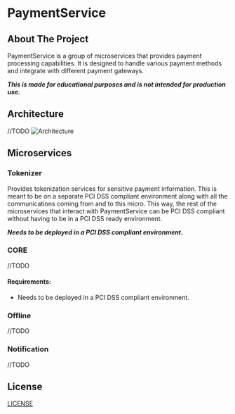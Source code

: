 # PaymentService

## About The Project

PaymentService is a group of microservices that provides payment processing capabilities. 
It is designed to handle various payment methods and integrate with different payment gateways.

***This is made for educational purposes and is not intended for production use.***

## Architecture
//TODO
![Architecture](docs/architecture.png)

## Microservices
### Tokenizer
Provides tokenization services for sensitive payment information. This is meant to be on a separate 
PCI DSS compliant environment along with all the communications coming from and to this micro. This way, 
the rest of the microservices that interact with PaymentService can be PCI DSS compliant without having to be in a 
PCI DSS ready environment.

***Needs to be deployed in a PCI DSS compliant environment.***

### CORE
//TODO
#### Requirements:
- Needs to be deployed in a PCI DSS compliant environment.

### Offline
//TODO

### Notification
//TODO


## License
[LICENSE](LICENSE)
